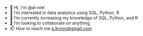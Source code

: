 - 👋 Hi, I’m @al-niel
- 👀 I’m interested in data analytics using SQL, Python, R
- 🌱 I’m currently increasing my knowledge of SQL, Python, and R
- 💞️ I’m looking to collaborate on anything
- 📫 How to reach me a.lknlsn@gmail.com

<!---
al-niel/al-niel is a ✨ special ✨ repository because its `README.md` (this file) appears on your GitHub profile.
You can click the Preview link to take a look at your changes.
--->
